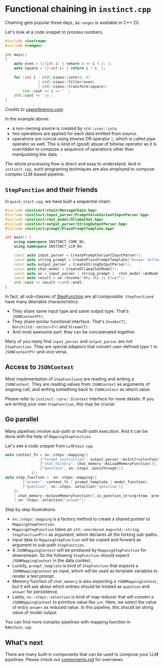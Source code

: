 # Functional chaining in `instinct.cpp`

Chaining gets popular these days, as `ranges` is available in C++ 20.

Let's look at a code snippet to process numbers. 

```c++
#include <iostream>
#include <ranges>
 
int main()
{
    auto even = [](int i) { return 0 == i % 2; };
    auto square = [](int i) { return i * i; };
 
    for (int i : std::views::iota(0, 6)
               | std::views::filter(even)
               | std::views::transform(square))
        std::cout << i << ' ';
    std::cout << '\n';
}
```

_Credits to [cppreference.com](https://en.cppreference.com/w/cpp/ranges/filter_view)._

In the example above:

* a non-owning source is created by `std::vies::iota`.
* two operations are applied for each data emitted from source.
* operations are concat using bitwise OR operator `|`, which is called pipe operator as well. This is kind of (good) abuse of bitwise operator as it is overridden to compose a sequence of operations other than manipulating bits data.

The whole processing flow is direct and easy to understand. And in `instinct.cpp`, such programing techniques are also employed to compose complex LLM-based pipeline.


## `StepFunction` and their friends


In `quick_start.cpp`, we have built a sequential chain:

```c++
#include <instinct/chain/MessageChain.hpp>
#include <instinct/input_parser/PromptValueVariantInputParser.hpp>
#include <instinct/chat_model/OllamaChat.hpp>
#include <instinct/output_parser/StringOutputParser.hpp>
#include <instinct/prompt/PlainPromptTemplate.hpp>

int main() {
    using namespace INSTINCT_CORE_NS;
    using namespace INSTINCT_LLM_NS;

    const auto input_parser = CreatePromptVariantInputParser();
    const auto string_prompt = CreatePlainPromptTemplate("Answer following question in one sentence: {question}");
    const auto output_parser = CreateStringOutputParser();
    const auto chat_model = CreateOllamaChatModel();
    const auto xn = input_parser | string_prompt |  chat_model->AsModelFunction() | output_parser;
    const auto result = xn->Invoke("Why sky is blue?");
    std::cout << result <<std::endl;
}

```

In fact, all sub-classes of [StepFunction](../modules/instinct-core/include/instinct/functional/StepFunctions.hpp) are all composable. `StepFunction`s have many desirable characteristics:

* They share same input type and same output type. That's `JSONContextPtr`.
* They share similar functional interface. That's `Invoke(T)`, `Batch(std::vector<T>)` and  `Stream(T)`. 
* And most awesome part: they can be concatenated together.

Many of you many find `input_parser` and `output_parser` are not `StepFunction`. They are special adaptors that convert user-defined type `T` to `JSONContextPtr` and vice versa.


## Access to `JSONContext`

Most implementation of `StepFunction`s are reading and writing a `JSONContext`. They are reading values from `JSONContext` as arguments of ongoing call, and writing something back to `JSONContext` as return value.

Please refer to `instinct::core::IContext` interface for more details. If you are writing your own `StepFunction`, this may be crucial.

## Go parallel

Many pipelines involve sub-path or multi-path execution. And it can be done with the help of `MappingStepFunction`.

Let's see a code snippet from `LLMChain.cpp`.

```c++
auto context_fn = xn::steps::mapping({
                {"format_instruction", output_parser->AsInstructorFunction()},
                {"chat_history", chat_memory->AsLoadMemoryFunction()},
                {"question", xn::steps::passthrough()}
            });
auto step_function =  xn::steps::mapping({
        {"answer", context_fn | prompt_template | model_function},
        {"question", xn::steps::selection("question")}
    })
    | chat_memory->AsSaveMemoryFunction({.is_question_string=true, prompt_variable_key="question", .answer_variable_key="answer"})
    | xn::steps::selection("answer");
```

Step by step illustrations:

* `xn::steps::mapping` is a factory method to create a shared pointer to `MappingStepFunction`.
* `MappingStepFunction` takes an `std::unordered_map<std::string, StepFunctionPtr>` as argument, which declares all the forking sub-paths.
* Input data to `MappingStepFunction` will be copied and forward as argument to sub-path `StepFunction`.
* A `JSONMappingContext` will be produced by `MappingStepFunction` for downstream. So the following `StepFunction` should expect `JSONMappingContext` in the data context.
* Luckily, `prompt_template` is kind of `StepFunction` that expects a  `JSONMappingContext` as input, which will be used as template variables to render a text prompt.
* Memory function of `chat_memory` is also expecting a `JSONMappingContext`, but it will ask about which entries should be treated as `question` and `answer` for persistence.
* Lastly,  `xn::steps::selection` is kind of map reducer that will convert a `JSONMappingContext` to primitive value like `int`. Here, we select the value of entry `answer` as reduced value. In this pipeline, this should be string value of model output. 

You can find more complex pipelines with mapping function in  `RAGChain.cpp`.

## What's next

There are many built-in components that can be used to compose your LLM pipelines. Please check out [components.md](./components.md) for overviews.
